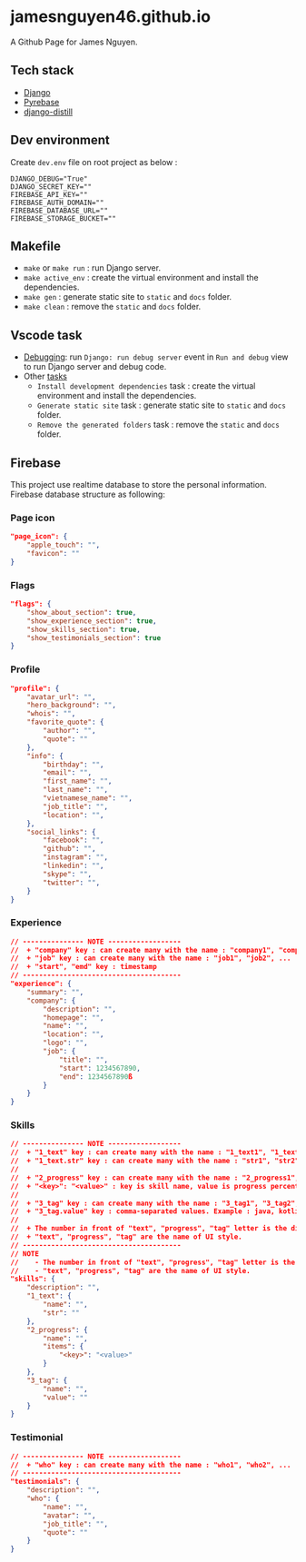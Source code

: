 # jamesnguyen46.github.io

A Github Page for James Nguyen.

## Tech stack

- [Django](https://docs.djangoproject.com/)
- [Pyrebase](https://github.com/thisbejim/Pyrebase)
- [django-distill](https://github.com/meeb/django-distill)

## Dev environment

Create `dev.env` file on root project as below :

```
DJANGO_DEBUG="True"
DJANGO_SECRET_KEY=""
FIREBASE_API_KEY=""
FIREBASE_AUTH_DOMAIN=""
FIREBASE_DATABASE_URL=""
FIREBASE_STORAGE_BUCKET=""
```

## Makefile

- `make` or `make run` : run Django server.
- `make active_env` : create the virtual environment and install the dependencies.
- `make gen` : generate static site to `static` and `docs` folder.
- `make clean` : remove the `static` and `docs` folder.

## Vscode task

- [Debugging](https://code.visualstudio.com/docs/editor/debugging): run `Django: run debug server` event in `Run and debug` view to run Django server and debug code.
- Other [tasks](https://code.visualstudio.com/docs/editor/tasks)
  - `Install development dependencies` task : create the virtual environment and install the dependencies.
  - `Generate static site` task : generate static site to `static` and `docs` folder.
  - `Remove the generated folders` task : remove the `static` and `docs` folder.

## Firebase

This project use realtime database to store the personal information. Firebase database structure as following:

### Page icon

```json
"page_icon": {
    "apple_touch": "",
    "favicon": ""
}
```

### Flags

```json
"flags": {
    "show_about_section": true,
    "show_experience_section": true,
    "show_skills_section": true,
    "show_testimonials_section": true
}
```

### Profile

```json
"profile": {
    "avatar_url": "",
    "hero_background": "",
    "whois": "",
    "favorite_quote": {
        "author": "",
        "quote": ""
    },
    "info": {
        "birthday": "",
        "email": "",
        "first_name": "",
        "last_name": "",
        "vietnamese_name": "",
        "job_title": "",
        "location": "",
    },
    "social_links": {
        "facebook": "",
        "github": "",
        "instagram": "",
        "linkedin": "",
        "skype": "",
        "twitter": "",
    }
}
```

### Experience

```json
// --------------- NOTE ------------------
//  + "company" key : can create many with the name : "company1", "company2", ...
//  + "job" key : can create many with the name : "job1", "job2", ...
//  + "start", "emd" key : timestamp
// ---------------------------------------
"experience": {
    "summary": "",
    "company": {
        "description": "",
        "homepage": "",
        "name": "",
        "location": "",
        "logo": "",
        "job": {
            "title": "",
            "start": 1234567890,
            "end": 1234567890ß
        }
    }
}
```

### Skills

```json
// --------------- NOTE ------------------
//  + "1_text" key : can create many with the name : "1_text1", "1_text2", ...
//  + "1_text.str" key : can create many with the name : "str1", "str2", ...
//
//  + "2_progress" key : can create many with the name : "2_progress1", "2_progress2", ...
//  + "<key>": "<value>" : key is skill name, value is progress percent. Example: java:70, kotlin:80
//
//  + "3_tag" key : can create many with the name : "3_tag1", "3_tag2", ...
//  + "3_tag.value" key : comma-separated values. Example : java, kotlin, dart, swift
//
//  + The number in front of "text", "progress", "tag" letter is the display order.
//  + "text", "progress", "tag" are the name of UI style.
// ---------------------------------------
// NOTE
//    - The number in front of "text", "progress", "tag" letter is the display order.
//    - "text", "progress", "tag" are the name of UI style.
"skills": {
    "description": "",
    "1_text": {
        "name": "",
        "str": ""
    },
    "2_progress": {
        "name": "",
        "items": {
            "<key>": "<value>"
        }
    },
    "3_tag": {
        "name": "",
        "value": ""
    }
}
```

### Testimonial

```json
// --------------- NOTE ------------------
//  + "who" key : can create many with the name : "who1", "who2", ...
// ---------------------------------------
"testimonials": {
    "description": "",
    "who": {
        "name": "",
        "avatar": "",
        "job_title": "",
        "quote": ""
    }
}
```




